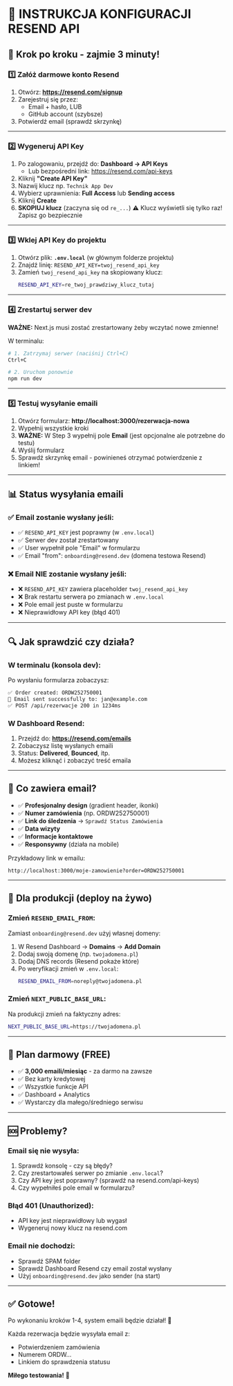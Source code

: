 # 📧 INSTRUKCJA KONFIGURACJI RESEND API

## 🎯 Krok po kroku - zajmie 3 minuty!

### 1️⃣ Załóż darmowe konto Resend

1. Otwórz: **https://resend.com/signup**
2. Zarejestruj się przez:
   - Email + hasło, LUB
   - GitHub account (szybsze)
3. Potwierdź email (sprawdź skrzynkę)

---

### 2️⃣ Wygeneruj API Key

1. Po zalogowaniu, przejdź do: **Dashboard → API Keys**
   - Lub bezpośredni link: https://resend.com/api-keys
2. Kliknij **"Create API Key"**
3. Nazwij klucz np. `Technik App Dev`
4. Wybierz uprawnienia: **Full Access** lub **Sending access**
5. Kliknij **Create**
6. **SKOPIUJ klucz** (zaczyna się od `re_...`)
   ⚠️ Klucz wyświetli się tylko raz! Zapisz go bezpiecznie

---

### 3️⃣ Wklej API Key do projektu

1. Otwórz plik: **`.env.local`** (w głównym folderze projektu)
2. Znajdź linię: `RESEND_API_KEY=twoj_resend_api_key`
3. Zamień `twoj_resend_api_key` na skopiowany klucz:
   ```bash
   RESEND_API_KEY=re_twoj_prawdziwy_klucz_tutaj
   ```

---

### 4️⃣ Zrestartuj serwer dev

**WAŻNE:** Next.js musi zostać zrestartowany żeby wczytać nowe zmienne!

W terminalu:
```bash
# 1. Zatrzymaj serwer (naciśnij Ctrl+C)
Ctrl+C

# 2. Uruchom ponownie
npm run dev
```

---

### 5️⃣ Testuj wysyłanie emaili

1. Otwórz formularz: **http://localhost:3000/rezerwacja-nowa**
2. Wypełnij wszystkie kroki
3. **WAŻNE:** W Step 3 wypełnij pole **Email** (jest opcjonalne ale potrzebne do testu)
4. Wyślij formularz
5. Sprawdź skrzynkę email - powinieneś otrzymać potwierdzenie z linkiem!

---

## 📊 Status wysyłania emaili

### ✅ Email zostanie wysłany jeśli:
- ✅ `RESEND_API_KEY` jest poprawny (w `.env.local`)
- ✅ Serwer dev został zrestartowany
- ✅ User wypełnił pole "Email" w formularzu
- ✅ Email "from": `onboarding@resend.dev` (domena testowa Resend)

### ❌ Email NIE zostanie wysłany jeśli:
- ❌ `RESEND_API_KEY` zawiera placeholder `twoj_resend_api_key`
- ❌ Brak restartu serwera po zmianach w `.env.local`
- ❌ Pole email jest puste w formularzu
- ❌ Nieprawidłowy API key (błąd 401)

---

## 🔍 Jak sprawdzić czy działa?

### W terminalu (konsola dev):
Po wysłaniu formularza zobaczysz:
```bash
✅ Order created: ORDW252750001
📧 Email sent successfully to: jan@example.com
✅ POST /api/rezerwacje 200 in 1234ms
```

### W Dashboard Resend:
1. Przejdź do: **https://resend.com/emails**
2. Zobaczysz listę wysłanych emaili
3. Status: **Delivered**, **Bounced**, itp.
4. Możesz kliknąć i zobaczyć treść emaila

---

## 📝 Co zawiera email?

- ✅ **Profesjonalny design** (gradient header, ikonki)
- ✅ **Numer zamówienia** (np. ORDW252750001)
- ✅ **Link do śledzenia** → `Sprawdź Status Zamówienia`
- ✅ **Data wizyty**
- ✅ **Informacje kontaktowe**
- ✅ **Responsywny** (działa na mobile)

Przykładowy link w emailu:
```
http://localhost:3000/moje-zamowienie?order=ORDW252750001
```

---

## 🚀 Dla produkcji (deploy na żywo)

### Zmień `RESEND_EMAIL_FROM`:

Zamiast `onboarding@resend.dev` użyj własnej domeny:

1. W Resend Dashboard → **Domains** → **Add Domain**
2. Dodaj swoją domenę (np. `twojadomena.pl`)
3. Dodaj DNS records (Resend pokaże które)
4. Po weryfikacji zmień w `.env.local`:
   ```bash
   RESEND_EMAIL_FROM=noreply@twojadomena.pl
   ```

### Zmień `NEXT_PUBLIC_BASE_URL`:

Na produkcji zmień na faktyczny adres:
```bash
NEXT_PUBLIC_BASE_URL=https://twojadomena.pl
```

---

## 🎁 Plan darmowy (FREE)

- ✅ **3,000 emaili/miesiąc** - za darmo na zawsze
- ✅ Bez karty kredytowej
- ✅ Wszystkie funkcje API
- ✅ Dashboard + Analytics
- ✅ Wystarczy dla małego/średniego serwisu

---

## 🆘 Problemy?

### Email się nie wysyła:
1. Sprawdź konsolę - czy są błędy?
2. Czy zrestartowałeś serwer po zmianie `.env.local`?
3. Czy API key jest poprawny? (sprawdź na resend.com/api-keys)
4. Czy wypełniłeś pole email w formularzu?

### Błąd 401 (Unauthorized):
- API key jest nieprawidłowy lub wygasł
- Wygeneruj nowy klucz na resend.com

### Email nie dochodzi:
- Sprawdź SPAM folder
- Sprawdź Dashboard Resend czy email został wysłany
- Użyj `onboarding@resend.dev` jako sender (na start)

---

## ✅ Gotowe!

Po wykonaniu kroków 1-4, system emaili będzie działał! 🎉

Każda rezerwacja będzie wysyłała email z:
- Potwierdzeniem zamówienia
- Numerem ORDW...
- Linkiem do sprawdzenia statusu

**Miłego testowania!** 🚀
